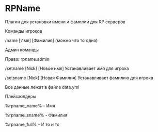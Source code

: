 # RPName
Плагин для установки имени и фамилии для RP серверов

Команды игроков

/name [Имя] [Фамилия] (можно что то одно)

Админ команды

Право: rpname.admin

/setname [Nick] [Новое имя] Устанавливает имя для игрока

/setsname [Nick] [Новая Фамилия] Устанавливает фамилию для игрока

Все данные лежат в файле data.yml 

Плейсхолдеры

%rpname_name% - Имя

%rpname_sname% - Фамилия

%rpname_full% - И то и то


